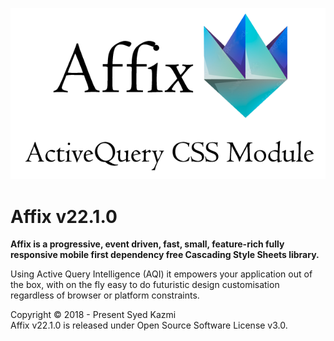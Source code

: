 ![Affix.CSS](affix.css.png)
# Affix v22.1.0
**Affix is a progressive, event driven, fast, small, feature-rich fully responsive mobile first dependency free Cascading Style Sheets library.** 

Using Active Query Intelligence (AQI) it empowers your application out of the box, with on the fly easy to do futuristic design customisation regardless of browser or platform constraints.  

Copyright © 2018 - Present Syed Kazmi<br>
Affix v22.1.0 is released under Open Source Software License v3.0.
